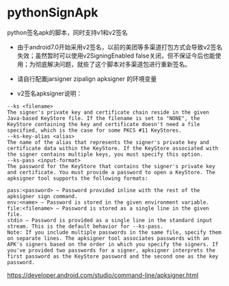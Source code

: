# pythonSignApk
python签名apk的脚本，同时支持v1和v2签名

* 由于android7.0开始采用v2签名，以前的美团等多渠道打包方式会导致v2签名失效；虽然暂时可以使用v2SigningEnabled false关闭，但不保证今后也能使用；为彻底解决问题，就些了这个脚本对多渠道包进行重新签名。
* 请自行配置jarsigner zipalign apksigner 的环境变量

* v2签名apksigner说明：
~~~~
--ks <filename>
The signer's private key and certificate chain reside in the given Java-based KeyStore file. If the filename is set to "NONE", the KeyStore containing the key and certificate doesn't need a file specified, which is the case for some PKCS #11 KeyStores.
--ks-key-alias <alias>
The name of the alias that represents the signer's private key and certificate data within the KeyStore. If the KeyStore associated with the signer contains multiple keys, you must specify this option.
--ks-pass <input-format>
The password for the KeyStore that contains the signer's private key and certificate. You must provide a password to open a KeyStore. The apksigner tool supports the following formats:

pass:<password> – Password provided inline with the rest of the apksigner sign command.
env:<name> – Password is stored in the given environment variable.
file:<filename> – Password is stored as a single line in the given file.
stdin – Password is provided as a single line in the standard input stream. This is the default behavior for --ks-pass.
Note: If you include multiple passwords in the same file, specify them on separate lines. The apksigner tool associates passwords with an APK's signers based on the order in which you specify the signers. If you've provided two passwords for a signer, apksigner interprets the first password as the KeyStore password and the second one as the key password.
~~~~
https://developer.android.com/studio/command-line/apksigner.html

